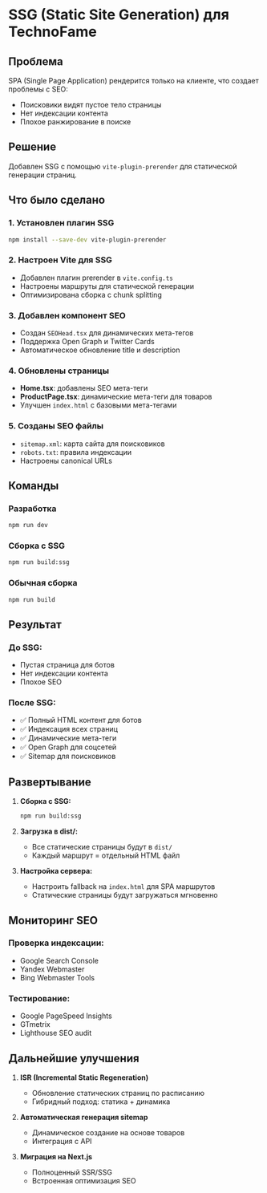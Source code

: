 # SSG (Static Site Generation) для TechnoFame

## Проблема
SPA (Single Page Application) рендерится только на клиенте, что создает проблемы с SEO:
- Поисковики видят пустое тело страницы
- Нет индексации контента
- Плохое ранжирование в поиске

## Решение
Добавлен SSG с помощью `vite-plugin-prerender` для статической генерации страниц.

## Что было сделано

### 1. Установлен плагин SSG
```bash
npm install --save-dev vite-plugin-prerender
```

### 2. Настроен Vite для SSG
- Добавлен плагин prerender в `vite.config.ts`
- Настроены маршруты для статической генерации
- Оптимизирована сборка с chunk splitting

### 3. Добавлен компонент SEO
- Создан `SEOHead.tsx` для динамических мета-тегов
- Поддержка Open Graph и Twitter Cards
- Автоматическое обновление title и description

### 4. Обновлены страницы
- **Home.tsx**: добавлены SEO мета-теги
- **ProductPage.tsx**: динамические мета-теги для товаров
- Улучшен `index.html` с базовыми мета-тегами

### 5. Созданы SEO файлы
- `sitemap.xml`: карта сайта для поисковиков
- `robots.txt`: правила индексации
- Настроены canonical URLs

## Команды

### Разработка
```bash
npm run dev
```

### Сборка с SSG
```bash
npm run build:ssg
```

### Обычная сборка
```bash
npm run build
```

## Результат

### До SSG:
- Пустая страница для ботов
- Нет индексации контента
- Плохое SEO

### После SSG:
- ✅ Полный HTML контент для ботов
- ✅ Индексация всех страниц
- ✅ Динамические мета-теги
- ✅ Open Graph для соцсетей
- ✅ Sitemap для поисковиков

## Развертывание

1. **Сборка с SSG:**
   ```bash
   npm run build:ssg
   ```

2. **Загрузка в dist/:**
   - Все статические страницы будут в `dist/`
   - Каждый маршрут = отдельный HTML файл

3. **Настройка сервера:**
   - Настроить fallback на `index.html` для SPA маршрутов
   - Статические страницы будут загружаться мгновенно

## Мониторинг SEO

### Проверка индексации:
- Google Search Console
- Yandex Webmaster
- Bing Webmaster Tools

### Тестирование:
- Google PageSpeed Insights
- GTmetrix
- Lighthouse SEO audit

## Дальнейшие улучшения

1. **ISR (Incremental Static Regeneration)**
   - Обновление статических страниц по расписанию
   - Гибридный подход: статика + динамика

2. **Автоматическая генерация sitemap**
   - Динамическое создание на основе товаров
   - Интеграция с API

3. **Миграция на Next.js**
   - Полноценный SSR/SSG
   - Встроенная оптимизация SEO
